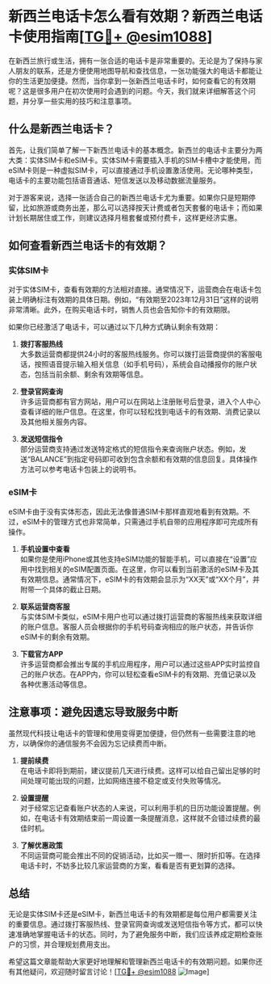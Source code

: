 # 新西兰电话卡怎么看有效期？新西兰电话卡使用指南[[TG💪+ @esim1088](https://t.me/s/esim1088)]

在新西兰旅行或生活，拥有一张合适的电话卡是非常重要的。无论是为了保持与家人朋友的联系，还是方便使用地图导航和查找信息，一张功能强大的电话卡都能让你的生活更加便捷。然而，当你拿到一张新西兰电话卡时，如何查看它的有效期呢？这是很多用户在初次使用时会遇到的问题。今天，我们就来详细解答这个问题，并分享一些实用的技巧和注意事项。

## 什么是新西兰电话卡？

首先，让我们简单了解一下新西兰电话卡的基本概念。新西兰的电话卡主要分为两大类：实体SIM卡和eSIM卡。实体SIM卡需要插入手机的SIM卡槽中才能使用，而eSIM卡则是一种虚拟SIM卡，可以直接通过手机设置激活使用。无论哪种类型，电话卡的主要功能包括语音通话、短信发送以及移动数据流量服务。

对于游客来说，选择一张适合自己的新西兰电话卡尤为重要。如果你只是短期停留，比如旅游或商务出差，那么可以选择按天计费或者包天套餐的电话卡；而如果计划长期居住或工作，则建议选择月租套餐或预付费卡，这样更经济实惠。

## 如何查看新西兰电话卡的有效期？

### 实体SIM卡

对于实体SIM卡，查看有效期的方法相对直接。通常情况下，运营商会在电话卡包装上明确标注有效期的具体日期。例如，“有效期至2023年12月31日”这样的说明非常清晰。此外，在购买电话卡时，销售人员也会告知你卡的有效期限。

如果你已经激活了电话卡，可以通过以下几种方式确认剩余有效期：

1. **拨打客服热线**  
   大多数运营商都提供24小时的客服热线服务。你可以拨打运营商提供的客服电话，按照语音提示输入相关信息（如手机号码），系统会自动播报你的账户状态，包括当前余额、剩余有效期等信息。

2. **登录官网查询**  
   许多运营商都有官方网站，用户可以在网站上注册账号后登录，进入个人中心查看详细的账户信息。在这里，你可以轻松找到电话卡的有效期、消费记录以及其他相关服务内容。

3. **发送短信指令**  
   部分运营商支持通过发送特定格式的短信指令来查询账户状态。例如，发送“BALANCE”到指定号码即可收到包含余额和有效期的信息回复。具体操作方法可以参考电话卡包装上的说明书。

### eSIM卡

eSIM卡由于没有实体形态，因此无法像普通SIM卡那样直观地看到有效期。不过，eSIM卡的管理方式也非常简单，只需通过手机自带的应用程序即可完成所有操作。

1. **手机设置中查看**  
   如果你是使用iPhone或其他支持eSIM功能的智能手机，可以直接在“设置”应用中找到相关的eSIM配置页面。在这里，你可以看到当前激活的eSIM卡及其有效期信息。通常情况下，eSIM卡的有效期会显示为“XX天”或“XX个月”，并附带一个具体的截止日期。

2. **联系运营商客服**  
   与实体SIM卡类似，eSIM卡用户也可以通过拨打运营商的客服热线来获取详细的账户信息。客服人员会根据你的手机号码查询相应的账户状态，并告诉你eSIM卡的剩余有效期。

3. **下载官方APP**  
   许多运营商都会推出专属的手机应用程序，用户可以通过这些APP实时监控自己的账户状态。在APP内，你可以轻松查看eSIM卡的有效期、充值记录以及各种优惠活动等信息。

## 注意事项：避免因遗忘导致服务中断

虽然现代科技让电话卡的管理和使用变得更加便捷，但仍然有一些需要注意的地方，以确保你的通信服务不会因为忘记续费而中断。

1. **提前续费**  
   在电话卡即将到期前，建议提前几天进行续费。这样可以给自己留出足够的时间处理可能出现的问题，比如网络连接不稳定或支付失败等情况。

2. **设置提醒**  
   对于经常忘记查看账户状态的人来说，可以利用手机的日历功能设置提醒。例如，在电话卡有效期结束前一周设置一条提醒消息，这样就不会错过续费的最佳时机。

3. **了解优惠政策**  
   不同运营商可能会推出不同的促销活动，比如买一赠一、限时折扣等。在选择电话卡时，不妨多比较几家运营商的方案，看看是否有更划算的选择。

## 总结

无论是实体SIM卡还是eSIM卡，新西兰电话卡的有效期都是每位用户都需要关注的重要信息。通过拨打客服热线、登录官网查询或发送短信指令等方式，都可以快速准确地掌握电话卡的状态。同时，为了避免服务中断，我们应该养成定期检查账户的习惯，并合理规划费用支出。

希望这篇文章能帮助大家更好地理解和管理新西兰电话卡的有效期问题。如果你还有其他疑问，欢迎随时留言讨论！[[TG💪+ @esim1088](https://t.me/s/esim1088) ![Image](https://i.postimg.cc/4NQfJmqS/Snipaste-2025-05-13-00-14-12.png)]